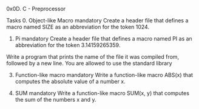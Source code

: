 0x0D. C - Preprocessor

Tasks
0. Object-like Macro
mandatory
Create a header file that defines a macro named SIZE as an abbreviation for the token 1024.


1. Pi
mandatory
Create a header file that defines a macro named PI as an abbreviation for the token 3.14159265359.


Write a program that prints the name of the file it was compiled from, followed by a new line.
You are allowed to use the standard library


3. Function-like macro
mandatory
Write a function-like macro ABS(x) that computes the absolute value of a number x.


4. SUM
mandatory
Write a function-like macro SUM(x, y) that computes the sum of the numbers x and y.


